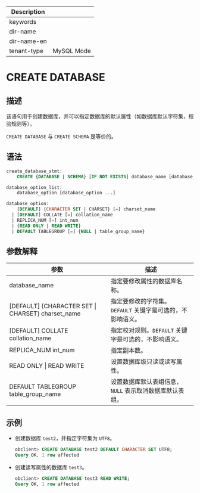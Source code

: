 | Description   |                 |
|---------------|-----------------|
| keywords      |                 |
| dir-name      |                 |
| dir-name-en   |                 |
| tenant-type   | MySQL Mode      |

# CREATE DATABASE

## 描述

该语句用于创建数据库，并可以指定数据库的默认属性（如数据库默认字符集，校验规则等）。

`CREATE DATABASE` 与 `CREATE SCHEMA` 是等价的。

## 语法

```sql
create_database_stmt:
    CREATE {DATABASE | SCHEMA} [IF NOT EXISTS] database_name [database_option_list]

database_option_list:
    database_option [database_option ...]

database_option:
    [DEFAULT] {CHARACTER SET | CHARSET} [=] charset_name
  | [DEFAULT] COLLATE [=] collation_name
  | REPLICA_NUM [=] int_num
  | {READ ONLY | READ WRITE}
  | DEFAULT TABLEGROUP [=] {NULL | table_group_name}
```

## 参数解释

|                       **参数**                        |                       **描述**                        |
|-----------------------------------------------------|-----------------------------------------------------|
| database_name                                       | 指定要修改属性的数据库名称。                                      |
| \[DEFAULT\] {CHARACTER SET \| CHARSET} charset_name | 指定要修改的字符集。`DEFAULT` 关键字是可选的，不影响语义。 |
| \[DEFAULT\] COLLATE collation_name                  | 指定校对规则。`DEFAULT` 关键字是可选的，不影响语义。    |
| REPLICA_NUM int_num                                 | 指定副本数。                                              |
| READ ONLY \| READ WRITE                             | 设置数据库级只读或读写属性。                                      |
| DEFAULT TABLEGROUP table_group_name                 | 设置数据库默认表组信息，`NULL` 表示取消数据库默认表组。                     |

## 示例

* 创建数据库 `test2`，并指定字符集为 `UTF8`。

  ```sql
  obclient> CREATE DATABASE test2 DEFAULT CHARACTER SET UTF8;
  Query OK, 1 row affected
  ```

* 创建读写属性的数据库 `test3`。

  ```sql
  obclient> CREATE DATABASE test3 READ WRITE;
  Query OK, 1 row affected
  ```
